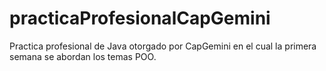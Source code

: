# practicaProfesionalCapGemini
Practica profesional de Java otorgado por CapGemini en el cual la primera semana se abordan los temas POO.
